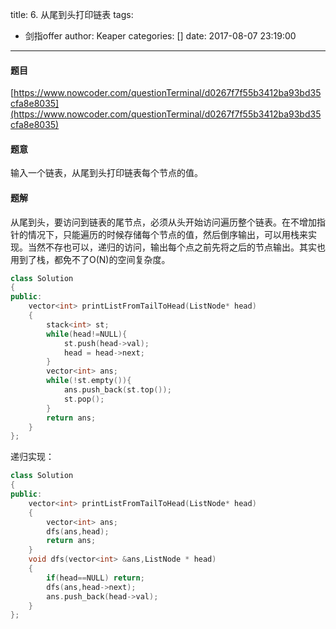title: 6. 从尾到头打印链表
tags:
  - 剑指offer
author: Keaper
categories: []
date: 2017-08-07 23:19:00
---
#### 题目
[https://www.nowcoder.com/questionTerminal/d0267f7f55b3412ba93bd35cfa8e8035](https://www.nowcoder.com/questionTerminal/d0267f7f55b3412ba93bd35cfa8e8035)
#### 题意
输入一个链表，从尾到头打印链表每个节点的值。
#### 题解
从尾到头，要访问到链表的尾节点，必须从头开始访问遍历整个链表。在不增加指针的情况下，只能遍历的时候存储每个节点的值，然后倒序输出，可以用栈来实现。当然不存也可以，递归的访问，输出每个点之前先将之后的节点输出。其实也用到了栈，都免不了O(N)的空间复杂度。
```cpp
class Solution
{
public:
    vector<int> printListFromTailToHead(ListNode* head)
    {
        stack<int> st;
        while(head!=NULL){
            st.push(head->val);
            head = head->next;
        }
        vector<int> ans;
        while(!st.empty()){
            ans.push_back(st.top());
            st.pop();
        }
        return ans;
    }
};
```
递归实现：
```cpp
class Solution
{
public:
    vector<int> printListFromTailToHead(ListNode* head)
    {
        vector<int> ans;
        dfs(ans,head);
        return ans;
    }
    void dfs(vector<int> &ans,ListNode * head)
    {
        if(head==NULL) return;
        dfs(ans,head->next);
        ans.push_back(head->val);
    }
};
```